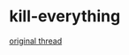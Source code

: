 kill-everything
===============

[original thread](http://forums.bukkit.org/threads/sorry-jophestus.132591/#post-1573870)
